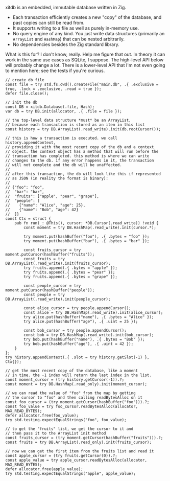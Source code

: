 xitdb is an embedded, immutable database written in Zig.

* Each transaction efficiently creates a new "copy" of the database, and past copies can still be read from.
* It supports writing to a file as well as purely in-memory use.
* No query engine of any kind. You just write data structures (primarily an `ArrayList` and `HashMap`) that can be nested arbitrarily.
* No dependencies besides the Zig standard library.

What is this for? I don't know, really. Help me figure that out. In theory it can work in the same use cases as SQLite, I suppose. The high-level API below will probably change a lot. There is a lower-level API that I'm not even going to mention here; see the tests if you're curious.

```zig
// create db file
const file = try std.fs.cwd().createFile("main.db", .{ .exclusive = true, .lock = .exclusive, .read = true });
defer file.close();

// init the db
const DB = xitdb.Database(.file, Hash);
var db = try DB.init(allocator, .{ .file = file });

// the top-level data structure *must* be an ArrayList,
// because each transaction is stored as an item in this list
const history = try DB.ArrayList(.read_write).init(db.rootCursor());

// this is how a transaction is executed. we call history.appendContext,
// providing it with the most recent copy of the db and a context
// object. the context object has a method that will run before the
// transaction has completed. this method is where we can write
// changes to the db. if any error happens in it, the transaction
// will not complete and the db will be unaffected.
//
// after this transaction, the db will look like this if represented
// as JSON (in reality the format is binary):
//
// {"foo": "foo",
//  "bar": "bar",
//  "fruits": ["apple", "pear", "grape"],
//  "people": [
//    {"name": "Alice", "age": 25},
//    {"name": "Bob", "age": 42}
//  ]}
const Ctx = struct {
    pub fn run(_: @This(), cursor: *DB.Cursor(.read_write)) !void {
        const moment = try DB.HashMap(.read_write).init(cursor.*);

        try moment.put(hashBuffer("foo"), .{ .bytes = "foo" });
        try moment.put(hashBuffer("bar"), .{ .bytes = "bar" });

        const fruits_cursor = try moment.putCursor(hashBuffer("fruits"));
        const fruits = try DB.ArrayList(.read_write).init(fruits_cursor);
        try fruits.append(.{ .bytes = "apple" });
        try fruits.append(.{ .bytes = "pear" });
        try fruits.append(.{ .bytes = "grape" });

        const people_cursor = try moment.putCursor(hashBuffer("people"));
        const people = try DB.ArrayList(.read_write).init(people_cursor);

        const alice_cursor = try people.appendCursor();
        const alice = try DB.HashMap(.read_write).init(alice_cursor);
        try alice.put(hashBuffer("name"), .{ .bytes = "Alice" });
        try alice.put(hashBuffer("age"), .{ .uint = 25 });

        const bob_cursor = try people.appendCursor();
        const bob = try DB.HashMap(.read_write).init(bob_cursor);
        try bob.put(hashBuffer("name"), .{ .bytes = "Bob" });
        try bob.put(hashBuffer("age"), .{ .uint = 42 });
    }
};
try history.appendContext(.{ .slot = try history.getSlot(-1) }, Ctx{});

// get the most recent copy of the database, like a moment
// in time. the -1 index will return the last index in the list.
const moment_cursor = (try history.getCursor(-1)).?;
const moment = try DB.HashMap(.read_only).init(moment_cursor);

// we can read the value of "foo" from the map by getting
// the cursor to "foo" and then calling readBytesAlloc on it
const foo_cursor = (try moment.getCursor(hashBuffer("foo"))).?;
const foo_value = try foo_cursor.readBytesAlloc(allocator, MAX_READ_BYTES);
defer allocator.free(foo_value);
try std.testing.expectEqualStrings("foo", foo_value);

// to get the "fruits" list, we get the cursor to it and
// then pass it to the ArrayList init method
const fruits_cursor = (try moment.getCursor(hashBuffer("fruits"))).?;
const fruits = try DB.ArrayList(.read_only).init(fruits_cursor);

// now we can get the first item from the fruits list and read it
const apple_cursor = (try fruits.getCursor(0)).?;
const apple_value = try apple_cursor.readBytesAlloc(allocator, MAX_READ_BYTES);
defer allocator.free(apple_value);
try std.testing.expectEqualStrings("apple", apple_value);
```
